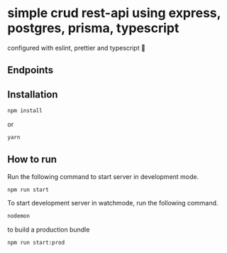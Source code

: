 # simple crud rest-api using express, postgres, prisma, typescript

configured with eslint, prettier and typescript 🔰

## Endpoints

## Installation

```bash
npm install
```

or

```bash
yarn
```

## How to run

Run the following command to start server in development mode.

```
npm run start
```

To start development server in watchmode, run the following command.

```bash
nodemon
```

to build a production bundle

```bash
npm run start:prod
```
